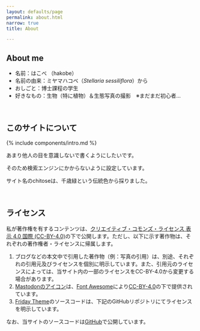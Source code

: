 ```yaml
---
layout: defaults/page
permalink: about.html
narrow: true
title: About

---
```


## About me

- 名前：はこべ （hakobe）
- 名前の由来：ミヤマハコベ（*Stellaria sessiliflora*）から
- おしごと：博士課程の学生
- 好きなもの：生物（特に植物）＆生態写真の撮影　※まだまだ初心者…

<br>

## このサイトについて

{% include components/intro.md %}

あまり他人の目を意識しないで書くようにしたいです。

そのため検索エンジンにかからないように設定しています。

サイト名のchitoseは、千歳緑という伝統色から採りました。

<br>

## ライセンス

私が著作権を有するコンテンツは、[クリエイティブ・コモンズ・ライセンス 表示 4.0 国際 (CC-BY-4.0)](https://creativecommons.org/licenses/by/4.0/deed.en)の下で公開します。ただし、以下に示す著作物は、それぞれの著作権者・ライセンスに帰属します。

1. ブログなどの本文中で引用した著作物（例：写真の引用）は、別途、それぞれの引用元及びライセンスを個別に明示しています。また、引用元のライセンスによっては、当サイト内の一部のライセンスをCC-BY-4.0から変更する場合があります。
2. [Mastodonのアイコン](https://commons.wikimedia.org/wiki/File:Font_Awesome_5_brands_mastodon.svg)は、[Font Awesome](https://fontawesome.com)により[CC-BY-4.0](https://creativecommons.org/licenses/by/4.0/deed.en)の下で提供されています。
3. [Friday Theme](https://sfreytag.github.io/friday-theme/)のソースコードは、下記のGitHubリポジトリにてライセンスを明示しています。

なお、当サイトのソースコードは[GitHub](https://github.com/hakobera-ss/hakobera-ss.github.io)で公開しています。


